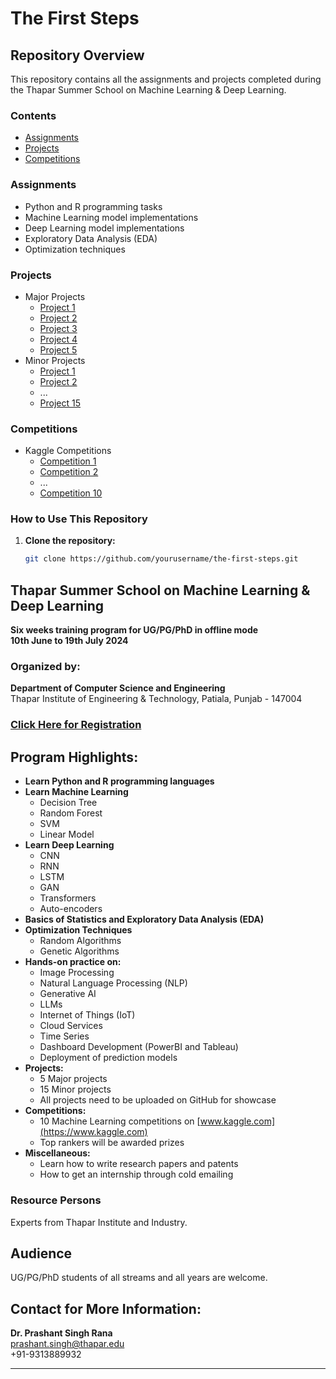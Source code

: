 # The First Steps

## Repository Overview

This repository contains all the assignments and projects completed during the Thapar Summer School on Machine Learning & Deep Learning. 

### Contents

- [Assignments](https://github.com/pqwevg4/Assingments-of-TSS)
- [Projects](./projects)
- [Competitions](./competitions)

### Assignments

- Python and R programming tasks
- Machine Learning model implementations
- Deep Learning model implementations
- Exploratory Data Analysis (EDA)
- Optimization techniques

### Projects

- Major Projects
  - [Project 1](./projects/major/project1)
  - [Project 2](./projects/major/project2)
  - [Project 3](./projects/major/project3)
  - [Project 4](./projects/major/project4)
  - [Project 5](./projects/major/project5)
- Minor Projects
  - [Project 1](./projects/minor/project1)
  - [Project 2](./projects/minor/project2)
  - ...
  - [Project 15](./projects/minor/project15)

### Competitions

- Kaggle Competitions
  - [Competition 1](./competitions/competition1)
  - [Competition 2](./competitions/competition2)
  - ...
  - [Competition 10](./competitions/competition10)

### How to Use This Repository

1. **Clone the repository:**

   ```bash
   git clone https://github.com/yourusername/the-first-steps.git

## Thapar Summer School on Machine Learning & Deep Learning

**Six weeks training program for UG/PG/PhD in offline mode**  
**10th June to 19th July 2024**

### Organized by:
**Department of Computer Science and Engineering**  
Thapar Institute of Engineering & Technology, Patiala, Punjab - 147004  

### [Click Here for Registration](https://www.thaparsummerschool.com/registration)

## Program Highlights:

- **Learn Python and R programming languages**
- **Learn Machine Learning**
  - Decision Tree
  - Random Forest
  - SVM
  - Linear Model
- **Learn Deep Learning**
  - CNN
  - RNN
  - LSTM
  - GAN
  - Transformers
  - Auto-encoders
- **Basics of Statistics and Exploratory Data Analysis (EDA)**
- **Optimization Techniques**
  - Random Algorithms
  - Genetic Algorithms
- **Hands-on practice on:**
  - Image Processing
  - Natural Language Processing (NLP)
  - Generative AI
  - LLMs
  - Internet of Things (IoT)
  - Cloud Services
  - Time Series
  - Dashboard Development (PowerBI and Tableau)
  - Deployment of prediction models
- **Projects:**
  - 5 Major projects
  - 15 Minor projects
  - All projects need to be uploaded on GitHub for showcase
- **Competitions:**
  - 10 Machine Learning competitions on [www.kaggle.com](https://www.kaggle.com) 
  - Top rankers will be awarded prizes
- **Miscellaneous:**
  - Learn how to write research papers and patents
  - How to get an internship through cold emailing

### Resource Persons
Experts from Thapar Institute and Industry.

## Audience

UG/PG/PhD students of all streams and all years are welcome.

## Contact for More Information:

**Dr. Prashant Singh Rana**  
[prashant.singh@thapar.edu](mailto:prashant.singh@thapar.edu)  
+91-9313889932

---

